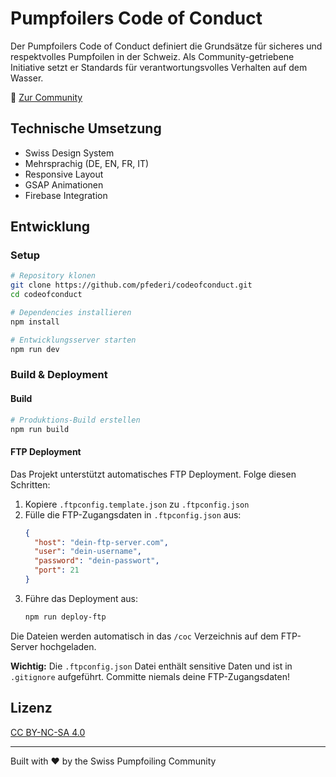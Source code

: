 # Pumpfoilers Code of Conduct

Der Pumpfoilers Code of Conduct definiert die Grundsätze für sicheres und respektvolles Pumpfoilen in der Schweiz. Als Community-getriebene Initiative setzt er Standards für verantwortungsvolles Verhalten auf dem Wasser.

🌊 [Zur Community](https://pumpfoiling.community)

## Technische Umsetzung

- Swiss Design System
- Mehrsprachig (DE, EN, FR, IT)
- Responsive Layout
- GSAP Animationen
- Firebase Integration

## Entwicklung

### Setup

```bash
# Repository klonen
git clone https://github.com/pfederi/codeofconduct.git
cd codeofconduct

# Dependencies installieren
npm install

# Entwicklungsserver starten
npm run dev
```

### Build & Deployment

#### Build
```bash
# Produktions-Build erstellen
npm run build
```

#### FTP Deployment
Das Projekt unterstützt automatisches FTP Deployment. Folge diesen Schritten:

1. Kopiere `.ftpconfig.template.json` zu `.ftpconfig.json`
2. Fülle die FTP-Zugangsdaten in `.ftpconfig.json` aus:
   ```json
   {
     "host": "dein-ftp-server.com",
     "user": "dein-username",
     "password": "dein-passwort",
     "port": 21
   }
   ```
3. Führe das Deployment aus:
   ```bash
   npm run deploy-ftp
   ```

Die Dateien werden automatisch in das `/coc` Verzeichnis auf dem FTP-Server hochgeladen.

**Wichtig:** Die `.ftpconfig.json` Datei enthält sensitive Daten und ist in `.gitignore` aufgeführt. Committe niemals deine FTP-Zugangsdaten!

## Lizenz

[CC BY-NC-SA 4.0](https://creativecommons.org/licenses/by-nc-sa/4.0/)

---
Built with ♥ by the Swiss Pumpfoiling Community
